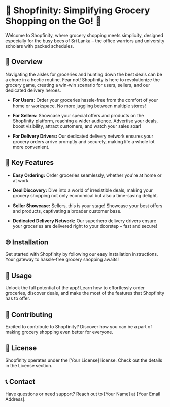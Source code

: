 # 🛒 Shopfinity: Simplifying Grocery Shopping on the Go! 🚀

Welcome to Shopfinity, where grocery shopping meets simplicity, designed especially for the busy bees of Sri Lanka – the office warriors and university scholars with packed schedules.

## 🌟 Overview

Navigating the aisles for groceries and hunting down the best deals can be a chore in a hectic routine. Fear not! Shopfinity is here to revolutionize the grocery game, creating a win-win scenario for users, sellers, and our dedicated delivery heroes.

- **For Users:** Order your groceries hassle-free from the comfort of your home or workspace. No more juggling between multiple stores!

- **For Sellers:** Showcase your special offers and products on the Shopfinity platform, reaching a wider audience. Advertise your deals, boost visibility, attract customers, and watch your sales soar!

- **For Delivery Drivers:** Our dedicated delivery network ensures your grocery orders arrive promptly and securely, making life a whole lot more convenient.

## 🚀 Key Features

- **Easy Ordering:** Order groceries seamlessly, whether you're at home or at work.

- **Deal Discovery:** Dive into a world of irresistible deals, making your grocery shopping not only economical but also a time-saving delight.

- **Seller Showcase:** Sellers, this is your stage! Showcase your best offers and products, captivating a broader customer base.

- **Dedicated Delivery Network:** Our superhero delivery drivers ensure your groceries are delivered right to your doorstep – fast and secure!

## 🌐 Installation

Get started with Shopfinity by following our easy installation instructions. Your gateway to hassle-free grocery shopping awaits!

## 📲 Usage

Unlock the full potential of the app! Learn how to effortlessly order groceries, discover deals, and make the most of the features that Shopfinity has to offer.

## 🤝 Contributing

Excited to contribute to Shopfinity? Discover how you can be a part of making grocery shopping even better for everyone.

## 📜 License

Shopfinity operates under the [Your License] license. Check out the details in the License section.

## 📞 Contact

Have questions or need support? Reach out to [Your Name] at [Your Email Address].

